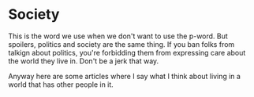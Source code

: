# Society

This is the word we use when we don't want to use the p-word.  But spoilers,
politics and society are the same thing.  If you ban folks from talkign about 
politics, you're forbidding them from expressing care about the world they live
in.  Don't be a jerk that way.

Anyway here are some articles where I say what I think about living in a world
that has other people in it.

[unserious-in-new-york]: /unserious-in-new-york/ "The Best Day All Week"
[blogging-with-markdown]: /blogging-with-markdown/ "Under Construction part 1: Blogging with markdown"
[cooperation-greatest-value]: /cooperation-greatest-value/ "Cooperation is the Greatest Value"
